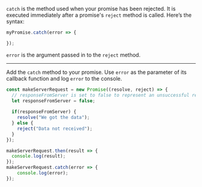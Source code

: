 `catch` is the method used when your promise has been rejected. It is executed immediately after a promise's `reject` method is called. Here’s the syntax:

```jsx
myPromise.catch(error => {

});

```

`error` is the argument passed in to the `reject` method.

---

Add the `catch` method to your promise. Use `error` as the parameter of its callback function and log `error` to the console.

```jsx
const makeServerRequest = new Promise((resolve, reject) => {
  // responseFromServer is set to false to represent an unsuccessful response from a server
  let responseFromServer = false;
    
  if(responseFromServer) {
    resolve("We got the data");
  } else {  
    reject("Data not received");
  }
});

makeServerRequest.then(result => {
  console.log(result);
});
makeServerRequest.catch(error => {
	console.log(error);
});
```
